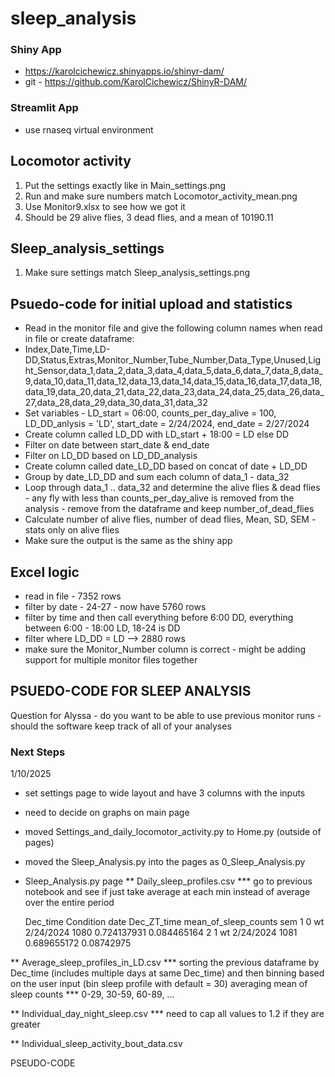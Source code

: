 # sleep_analysis

### Shiny App
* https://karolcichewicz.shinyapps.io/shinyr-dam/
* git - https://github.com/KarolCichewicz/ShinyR-DAM/

### Streamlit App
* use rnaseq virtual environment


## Locomotor activity
1. Put the settings exactly like in Main_settings.png
2. Run and make sure numbers match Locomotor_activity_mean.png
3. Use Monitor9.xlsx to see how we got it
4. Should be 29 alive flies, 3 dead flies, and a mean of 10190.11


## Sleep_analysis_settings
1. Make sure settings match Sleep_analysis_settings.png


## Psuedo-code for initial upload and statistics
* Read in the monitor file and give the following column names when read in file or create dataframe:
* Index,Date,Time,LD-DD,Status,Extras,Monitor_Number,Tube_Number,Data_Type,Unused,Light_Sensor,data_1,data_2,data_3,data_4,data_5,data_6,data_7,data_8,data_9,data_10,data_11,data_12,data_13,data_14,data_15,data_16,data_17,data_18,data_19,data_20,data_21,data_22,data_23,data_24,data_25,data_26,data_27,data_28,data_29,data_30,data_31,data_32
* Set variables - LD_start = 06:00, counts_per_day_alive = 100, LD_DD_anlysis = 'LD', start_date = 2/24/2024, end_date = 2/27/2024
* Create column called LD_DD with LD_start + 18:00 = LD else DD
* Filter on date between start_date & end_date
* Filter on LD_DD based on LD_DD_analysis
* Create column called date_LD_DD based on concat of date + LD_DD
* Group by date_LD_DD and sum each column of data_1 - data_32
* Loop through data_1 .. data_32 and determine the alive flies & dead flies - any fly with less than counts_per_day_alive is removed from the analysis - remove from the dataframe and keep number_of_dead_flies
* Calculate number of alive flies, number of dead flies, Mean, SD, SEM - stats only on alive flies
* Make sure the output is the same as the shiny app

## Excel logic
* read in file - 7352 rows
* filter by date - 24-27 - now have 5760 rows
* filter by time and then call everything before 6:00 DD, everything between 6:00 - 18:00 LD, 18-24 is DD
* filter where LD_DD = LD --> 2880 rows
* make sure the Monitor_Number column is correct - might be adding support for multiple monitor files together


## PSUEDO-CODE FOR SLEEP ANALYSIS
Question for Alyssa - do you want to be able to use previous monitor runs - should the software keep track of all of your analyses


### Next Steps
1/10/2025
* set settings page to wide layout and have 3 columns with the inputs
* need to decide on graphs on main page
* moved Settings_and_daily_locomotor_activity.py to Home.py (outside of pages)
* moved the Sleep_Analysis.py into the pages as 0_Sleep_Analysis.py
* Sleep_Analysis.py page
** Daily_sleep_profiles.csv
*** go to previous notebook and see if just take average at each min instead of average over the entire period

    Dec_time	Condition	date	Dec_ZT_time	mean_of_sleep_counts	sem
1	0	wt	2/24/2024	1080	0.724137931	0.084465164
2	1	wt	2/24/2024	1081	0.689655172	0.08742975

** Average_sleep_profiles_in_LD.csv
*** sorting the previous dataframe by Dec_time (includes multiple days at same Dec_time) and then binning based on the user input (bin sleep profile with default = 30) averaging mean of sleep counts
*** 0-29, 30-59, 60-89, ...

** Individual_day_night_sleep.csv
*** need to cap all values to 1.2 if they are greater

** Individual_sleep_activity_bout_data.csv 

PSEUDO-CODE
